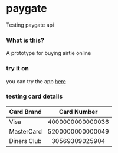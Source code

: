 # paygate
Testing paygate api

### What is this?
A prototype for buying airtie online

### try it on
you can try the app <a href="https://buy-airtime-proto.herokuapp.com/">here</a>

### testing card details
| Card Brand    | Card Number      |
| ------------- |:----------------:|
| Visa          | 4000000000000036 |
| MasterCard    | 5200000000000049 |  
| Diners Club   | 30569309025904   |   

